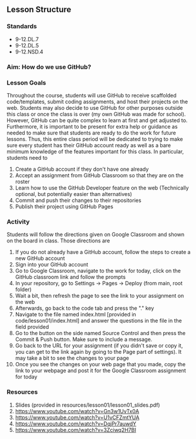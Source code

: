 ## Lesson Structure

### Standards
- 9-12.DL.7
- 9-12.DL.5
- 9-12.NSD.4

### Aim:  How do we use GitHub?

### Lesson Goals
Throughout the course, students will use GitHub to receive scaffolded code/templates, submit coding assignments, and host their projects on the web. Students may also decide to use GitHub for other purposes outside this class or once the class is over (my own GitHub was made for school). However, GitHub can be quite complex to learn at first and get adjusted to. Furthermore, it is important to be present for extra help or guidance as needed to make sure that students are ready to do the work for future lessons. Thus, this entire class period will be dedicated to trying to make sure every student has their GitHub account ready as well as a bare minimum knowledge of the features important for this class. In particular, students need to
1. Create a GitHub account if they don't have one already
2. Accept an assignment from GitHub Classroom so that they are on the roster
3. Learn how to use the GitHub Developer feature on the web (Technically optional, but potentially easier than alternatives)
4. Commit and push their changes to their repositories
5. Publish their project using GitHub Pages
 

### Activity
Students will follow the directions given on Google Classroom and shown on the board in class. Those directions are
1. If you do not already have a GitHub account, follow the steps to create a new GitHub account
2. Sign into your GitHub account
3. Go to Google Classroom, navigate to the work for today, click on the GitHub classroom link and follow the prompts
4. In your repository, go to Settings -> Pages -> Deploy (from main, root folder)
5. Wait a bit, then refresh the page to see the link to your assignment on the web
6. Afterwards, go back to the code tab and press the "." key
7. Navigate to the file named index.html [provided in code/lesson01/index.html] and answer the questions in the file in the field provided
8. Go to the button on the side named Source Control and then press the Commit & Push button. Make sure to include a message.
9. Go back to the URL for your assignment (if you didn't save or copy it, you can get to the link again by going to the Page part of settings). It may take a bit to see the changes to your page
10. Once you see the changes on your web page that you made, copy the link to your webpage and post it for the Google Classroom assignment for today

### Resources
1. Slides (provided in resources/lesson01/lesson01_slides.pdf)
2. https://www.youtube.com/watch?v=Gn3w1UvTx0A
3. https://www.youtube.com/watch?v=U1vCFZmtYUA
4. https://www.youtube.com/watch?v=DqjPr7auwdY
5. https://www.youtube.com/watch?v=3Zciwq2H7BI